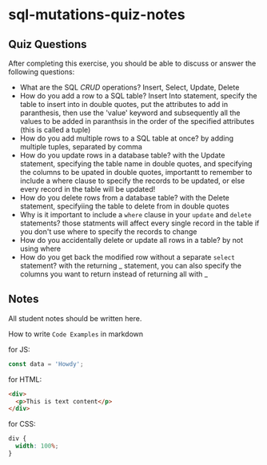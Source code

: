 # sql-mutations-quiz-notes

## Quiz Questions

After completing this exercise, you should be able to discuss or answer the following questions:

- What are the SQL _CRUD_ operations?
  Insert, Select, Update, Delete
- How do you add a row to a SQL table?
  Insert Into statement, specify the table to insert into in double quotes, put the attributes to add in paranthesis, then use the 'value' keyword and subsequently all the values to be added in paranthsis in the order of the specified attributes (this is called a tuple)
- How do you add multiple rows to a SQL table at once?
  by adding multiple tuples, separated by comma
- How do you update rows in a database table?
  with the Update statement, specifying the table name in double quotes, and specifying the columns to be upated in double quotes, importantt to remember to include a where clause to specify the records to be updated, or else every record in the table will be updated!
- How do you delete rows from a database table?
  with the Delete statement, specifyiing the table to delete from in double quotes
- Why is it important to include a `where` clause in your `update` and `delete` statements?
  those statments will affect every single record in the table if you don't use where to specify the records to change
- How do you accidentally delete or update all rows in a table?
  by not using where
- How do you get back the modified row without a separate `select` statement?
  with the returning _ statement, you can also specify the columns you want to return instead of returning all with _

## Notes

All student notes should be written here.

How to write `Code Examples` in markdown

for JS:

```javascript
const data = 'Howdy';
```

for HTML:

```html
<div>
  <p>This is text content</p>
</div>
```

for CSS:

```css
div {
  width: 100%;
}
```
